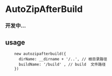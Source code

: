 # AutoZipAfterBuild


### 开发中...


## usage
```
    new autozipafterbuild({
      dirName: __dirname + '/..', // 根目录路径
      buildName: '/build' , // build  文件路径
    })
```